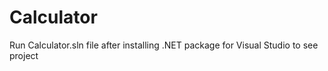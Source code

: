 # Calculator
Run Calculator.sln file after installing .NET package for Visual Studio to see project
